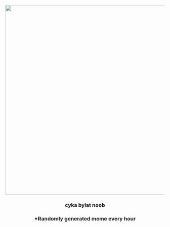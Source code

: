<p align="center">
        <img src="https://i.redd.it/6up61kmml9u81.gif" width="600" height="600">
        </p>
        <h3 align="center">cyka bylat noob</h3>
        <h3 align="center">*Randomly generated meme every hour</h3>
    